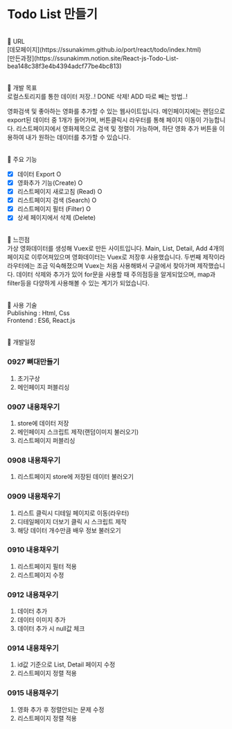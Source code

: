 
# Todo List 만들기
<br>
📌 URL<br>
[데모페이지](https://ssunakimm.github.io/port/react/todo/index.html)<br>
[만든과정](https://ssunakimm.notion.site/React-js-Todo-List-bea148c38f3e4b4394adcf77be4bc813)
<br><br>

📌 개발 목표<br>
로컬스토리지를 통한 데이터 저장..!
DONE 삭제!
ADD 따로 빼는 방법..!

영화검색 및 좋아하는 영화를 추가할 수 있는 웹사이트입니다.
메인페이지에는 랜덤으로 export된 데이터 중 1개가 들어가며,
버튼클릭시 라우터를 통해 페이지 이동이 가능합니다.
리스트페이지에서 영화제목으로 검색 및 정렬이 가능하며,
하단 영화 추가 버튼을 이용하여 내가 원하는 데이터를 추가할 수 있습니다. 
<br><br>

📌 주요 기능<br>
* [x] 데이터 Export O
* [x] 영화추가 기능(Create) O
* [x] 리스트페이지 새로고침 (Read) O
* [x] 리스트페이지 검색 (Search) O
* [x] 리스트페이지 필터 (Filter) O
* [x] 상세 페이지에서 삭제 (Delete)
<br><br>

📌 느낀점<br>
가상 영화데이터를 생성해 Vuex로 만든 사이트입니다.
Main, List, Detail, Add 4개의 페이지로 이루어져있으며 영화데이터는
Vuex로 저장후 사용했습니다. 두번째 제작이라 라우터에는 조금 익숙해졌으며
Vuex는 처음 사용해봐서 구글에서 찾아가며 제작했습니다.
데이터 삭제와 추가가 있어 for문을 사용할 때 주의점등을 알게되었으며,
map과 filter등을 다양하게 사용해볼 수 있는 계기가 되었습니다.
<br><br>

📌 사용 기술<br>
Publishing : Html, Css<br> 
Frontend : ES6, React.js 
<br><br>

📌 개발일정<br>

### 0927 뼈대만들기
1. 초기구상 
2. 메인페이지 퍼블리싱

### 0907 내용채우기
1. store에 데이터 저장
2. 메인페이지 스크립트 제작(랜덤이미지 불러오기)
3. 리스트페이지 퍼블리싱

### 0908 내용채우기
1. 리스트페이지 store에 저장된 데이터 불러오기

### 0909 내용채우기
1. 리스트 클릭시 디테일 페이지로 이동(라우터)
2. 디테일페이지 더보기 클릭 시 스크립트 제작
3. 해당 데이터 개수만큼 배우 정보 불러오기

### 0910 내용채우기
1. 리스트페이지 필터 적용
2. 리스트페이지 수정

### 0912 내용채우기
1. 데이터 추가
2. 데이터 이미지 추가
3. 데이터 추가 시 null값 체크

### 0914 내용채우기
1. id값 기준으로 List, Detail 페이지 수정
2. 리스트페이지 정렬 적용

### 0915 내용채우기
1. 영화 추가 후 정렬안되는 문제 수정
2. 리스트페이지 정렬 적용


